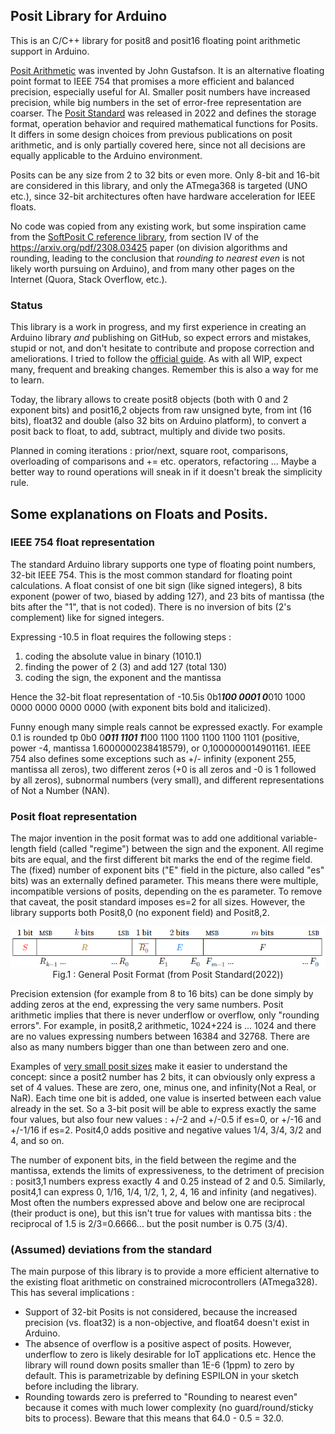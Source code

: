 ## Posit Library for Arduino

This is an C/C++ library for posit8 and posit16 floating point arithmetic support in Arduino.

[Posit Arithmetic](https://posithub.org/docs/Posits4.pdf) was invented by John Gustafson. It is an alternative floating point format to IEEE 754 that promises a more efficient and balanced precision, especially useful for AI. 
Smaller posit numbers have increased precision, while big numbers in the set of error-free representation are coarser. 
The [Posit Standard](https://posithub.org/docs/posit_standard-2.pdf) was released in 2022 and defines the storage format, operation behavior and required mathematical functions for Posits. 
It differs in some design choices from previous publications on posit arithmetic, and is only partially covered here, since not all decisions are equally applicable to the Arduino environment.

Posits can be any size from 2 to 32 bits or even more. Only 8-bit and 16-bit are considered in this library, and only the ATmega368 is targeted (UNO etc.), since 32-bit architectures often have hardware acceleration for IEEE floats.

No code was copied from any existing work, but some inspiration came from the [SoftPosit C reference library](https://gitlab.com/cerlane/SoftPosit), from section IV of the https://arxiv.org/pdf/2308.03425 paper (on division algorithms and rounding, leading to the conclusion that *rounding to nearest even* is not likely worth pursuing on Arduino), and from many other pages on the Internet (Quora, Stack Overflow, etc.).

### Status 
This library is a work in progress, and my first experience in creating an Arduino library _and_ publishing on GitHub, so expect errors and mistakes, stupid or not, and don't hesitate to contribute and propose correction and ameliorations. I tried to follow the [official guide](https://docs.arduino.cc/learn/contributions/). 
As with all WIP, expect many, frequent and breaking changes. Remember this is also a way for me to learn.

Today, the library allows to create posit8 objects (both with 0 and 2 exponent bits) and posit16,2 objects from raw unsigned byte, from int (16 bits), float32 and double (also 32 bits on Arduino platform), to convert a posit back to float, to add, subtract, multiply and divide two posits. 

Planned in coming iterations : prior/next, square root, comparisons, overloading of comparisons and += etc. operators, refactoring ...
Maybe a better way to round operations will sneak in if it doesn't break the simplicity rule.

## Some explanations on Floats and Posits.
### IEEE 754 float representation
The standard Arduino library supports one type of floating point numbers, 32-bit IEEE 754. This is the most common standard for floating point calculations. A float consist of one bit sign (like signed integers), 8 bits exponent (power of two, biased by adding 127), and 23 bits of mantissa (the bits after the "1", that is not coded). There is no inversion of bits (2's complement) like for signed integers.

Expressing -10.5 in float requires the following steps :
1. coding the absolute value in binary (1010.1)
2. finding the power of 2 (3) and add 127 (total 130)
3. coding the sign, the exponent and the mantissa

Hence the 32-bit float representation of -10.5is 0b1***100 0001 0***010 1000 0000 0000 0000 0000 (with exponent bits bold and italicized). 

Funny enough many simple reals cannot be expressed exactly. For example 0.1 is rounded tp 0b0 0***011 1101 1***100 1100 1100 1100 1100 1101 (positive, power -4, mantissa 1.6000000238418579), or 0,1000000014901161. IEEE 754 also defines some exceptions such as +/- infinity (exponent 255, mantissa all zeros), two different zeros (+0 is all zeros and -0 is 1 followed by all zeros), subnormal numbers (very small), and different representations of Not a Number (NAN).

### Posit float representation
The major invention in the posit format was to add one additional variable-length field (called "regime") between the sign and the exponent. All regime bits are equal, and the first different bit marks the end of the regime field. The (fixed) number of exponent bits ("E" field in the picture, also called "es" bits) was an externally defined parameter. This means there were multiple, incompatible versions of posits, depending on the es parameter. To remove that caveat, the posit standard imposes es=2 for all sizes. However, the library supports both Posit8,0 (no exponent field) and Posit8,2.

<p align="center"><img src="posit_standard_format.png"><br>
Fig.1 : General Posit Format (from Posit Standard(2022))
</p>

Precision extension (for example from 8 to 16 bits) can be done simply by adding zeros at the end, expressing the very same numbers. Posit arithmetic implies that there is never underflow or overflow, only "rounding errors". 
For example, in posit8,2 arithmetic, 1024+224 is ... 1024 and there are no values expressing numbers between 16384 and 32768. 
There are also as many numbers bigger than one than between zero and one.

Examples of [very small posit sizes](https://github.com/stillwater-sc/universal/blob/main/docs/posit-refinement-viz.md) make it easier to understand the concept: since a posit2 number has 2 bits, it can obviously only express a set of 4 values. These are zero, one, minus one, and infinity(Not a Real, or NaR). Each time one bit is added, one value is inserted between each value already in the set. So a 3-bit posit will be able to express exactly the same four values, but also four new values : +/-2 and +/-0.5 if es=0, or +/-16 and +/-1/16 if es=2. Posit4,0 adds positive and negative values 1/4, 3/4, 3/2 and 4, and so on. 

The number of exponent bits, in the field between the regime and the mantissa, extends the limits of expressiveness, to the detriment of precision : posit3,1 numbers express exactly 4 and 0.25 instead of 2 and 0.5. Similarly, posit4,1 can express 0, 1/16, 1/4, 1/2, 1, 2, 4, 16 and infinity (and negatives). Most often the numbers expressed above and below one are reciprocal (their product is one), but this isn't true for values with mantissa bits : the reciprocal of 1.5 is 2/3=0.6666... but the posit number is 0.75 (3/4).

### (Assumed) deviations from the standard
The main purpose of this library is to provide a more efficient alternative to the existing float arithmetic on constrained microcontrollers (ATmega328). 
This has several implications :
- Support of 32-bit Posits is not considered, because the increased precision (vs. float32) is a non-objective, and float64 doesn't exist in Arduino.
- The absence of overflow is a positive aspect of posits. However, underflow to zero is likely desirable for IoT applications etc. Hence the library will round down posits smaller than 1E-6 (1ppm) to zero by default. This is parametrizable by defining ESPILON in your sketch before including the library.
- Rounding towards zero is preferred to "Rounding to nearest even" because it comes with much lower complexity (no guard/round/sticky bits to process). Beware that this means that 64.0 - 0.5 = 32.0. 
